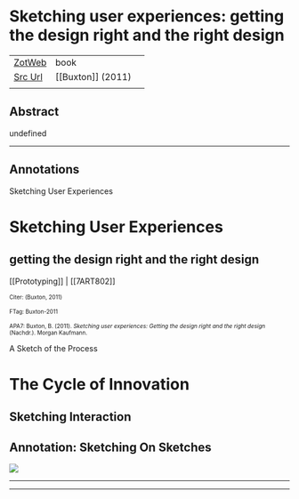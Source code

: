 
# Sketching user experiences: getting the design right and the right design



|       |       |       |
|  ---  |  ---  |  ---  |
|   [ZotWeb](http://zotero.org/users/180474/items/FE5C6ML4)    | book      |       |
|   [Src Url](undefined)    |  [[Buxton]] (2011)     |       |
|       |       |       |


## Abstract

undefined

----

## Annotations

Sketching User Experiences



Sketching User Experiences
==========================

getting the design right and the right design
---------------------------------------------  
[[Prototyping]] | [[7ART802]] 





<font size=-3>Citer: (Buxton, 2011)

FTag: Buxton-2011

APA7: Buxton, B. (2011). _Sketching user experiences: Getting the design right and the right design_ (Nachdr.). Morgan Kaufmann.</font>



A Sketch of the Process



The Cycle of Innovation
=======================



Sketching Interaction
---------------------



Annotation: Sketching On Sketches
---------------------------------





![](12WziTpufsdKq3L6HYYH.png)






----

----

